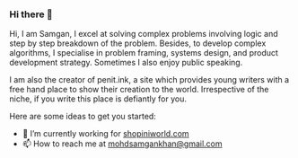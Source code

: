 ### Hi there 👋


Hi, I am Samgan, I excel at solving complex problems involving logic and step by step breakdown of the problem. Besides, to develop complex algorithms, I specialise in problem framing, systems design, and product development strategy. Sometimes I also enjoy public speaking.  

I am also the creator of penit.ink, a site which provides young writers with a free hand place to show their creation to the world. Irrespective of the niche, if you write this place is defiantly for you.

Here are some ideas to get you started:

- 🔭 I’m currently working for [shopiniworld.com](https://shopiniworld.com)
- 📫 How to reach me at mohdsamgankhan@gmail.com
<!-- 
- 
- 🌱 I’m currently learning ...
- 👯 I’m looking to collaborate on ...
- 🤔 I’m looking for help with ...
- 💬 Ask me about ...

- 😄 Pronouns: ...
- ⚡ Fun fact: ...
- 
-->
